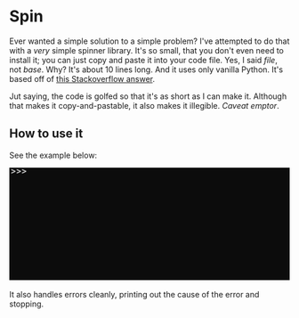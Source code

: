 # Spin

Ever wanted a simple solution to a simple problem? I've attempted to do that with a *very* simple
spinner library. It's so small, that you don't even need to install it; you can just copy and paste
it into your code file. Yes, I said *file*, not *base*. Why? It's about 10 lines long. And it
uses only vanilla Python. It's based off of [this Stackoverflow answer](https://stackoverflow.com/a/39504463).

Jut saying, the code is golfed so that it's as short as I can make it. Although that makes it copy-and-pastable,
it also makes it illegible. *Caveat emptor*.

## How to use it

See the example below:

![Spinner Example](example.gif)

It also handles errors cleanly, printing out the cause of the error and stopping.

